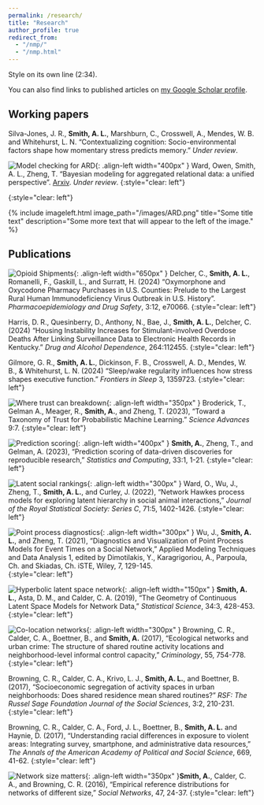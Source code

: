 ```yaml
---
permalink: /research/
title: "Research"
author_profile: true
redirect_from: 
  - "/nmp/"
  - "/nmp.html"
---
```

Style on its own line (2:34).

You can also find links to published articles on [my Google Scholar profile](https://scholar.google.com/citations?user=8Ber9F0AAAAJ&hl=en&oi=sra).

Working papers
----
Silva-Jones, J. R., **Smith, A. L.**, Marshburn, C., Crosswell, A., Mendes, W. B. and Whitehurst, L. N. “Contextualizing cognition: Socio-environmental factors shape how momentary stress predicts memory.” *Under review*.

![Model checking for ARD](/images/ARD.png){: .align-left width="400px" } Ward, Owen, Smith, A. L., Zheng, T. “Bayesian modeling for aggregated relational data:  a unified perspective”. [Arxiv](http://arxiv.org/abs/2506.21353). *Under review*. 
{:style="clear: left"}


{:style="clear: left"}

{% include imageleft.html image_path="/images/ARD.png" title="Some title text" description="Some more text that will appear to the left of the image." %}


Publications 
-----
![Opioid Shipments](/images/ARCOS.png){: .align-left width="650px" } Delcher, C., **Smith, A. L.**, Romanelli, F., Gaskill, L., and Surratt, H. (2024) “Oxymorphone and Oxycodone Pharmacy Purchases in U.S. Counties: Prelude to the Largest Rural Human Immunodeficiency Virus Outbreak in U.S. History”. *Pharmacoepidemiology and Drug Safety*, 3:12, e70066. 
{:style="clear: left"}

Harris, D. R., Quesinberry, D., Anthony, N., Bae, J., **Smith, A. L.**, Delcher, C. (2024) “Housing Instability Increases for Stimulant-involved Overdose Deaths After Linking Surveillance Data to Electronic Health Records in Kentucky.” *Drug and Alcohol Dependence*, 264:112455. 
{:style="clear: left"}

Gilmore, G. R., **Smith, A. L.**, Dickinson, F. B., Crosswell, A. D., Mendes, W. B., & Whitehurst, L. N. (2024) “Sleep/wake regularity influences how stress shapes executive function.” *Frontiers in Sleep* 3, 1359723. 
{:style="clear: left"}

![Where trust can breakdown](/images/Taxonomy.png){: .align-left width="350px" }  Broderick, T., Gelman A., Meager, R., **Smith, A.**, and Zheng, T. (2023), “Toward a Taxonomy of Trust for Probabilistic Machine Learning.”  *Science Advances* 9:7. 
{:style="clear: left"}

![Prediction scoring](/images/PredScoring.png){: .align-left width="400px" } **Smith, A.**, Zheng, T., and Gelman, A. (2023), “Prediction scoring of data-driven discoveries for reproducible research,” *Statistics and Computing*, 33:1, 1-21. 
{:style="clear: left"}

![Latent social rankings](/images/OwenMMHP.png){: .align-left width="300px" } Ward, O., Wu, J., Zheng, T., **Smith, A. L.**, and Curley, J. (2022), “Network Hawkes process models for exploring latent hierarchy in social animal interactions,” *Journal of the Royal Statistical Society: Series C*, 71:5, 1402-1426. 
{:style="clear: left"}

![Point process diagnostics](/images/Jing.png){: .align-left width="300px" } Wu, J., **Smith, A. L.**, and Zheng, T. (2021), “Diagnostics and Visualization of Point Process Models for Event Times on a Social Network,” Applied Modeling Techniques and Data Analysis 1, edited by Dimotilakis, Y., Karagrigoriou, A., Parpoula, Ch. and Skiadas, Ch.  iSTE, Wiley, 7, 129-145.  
{:style="clear: left"}

![Hyperbolic latent space network](/images/Hyperbola3.png){: .align-left width="150px" } **Smith, A. L.**, Asta, D. M., and Calder, C. A. (2019), “The Geometry of Continuous Latent Space Models for Network Data,” *Statistical Science*, 34:3, 428-453. 
{:style="clear: left"}

![Co-location networks](/images/Browning.png){: .align-left width="300px" } Browning, C. R., Calder, C. A., Boettner, B., and **Smith, A.** (2017), “Ecological networks and urban crime:  The structure of shared routine activity locations and neighborhood-level informal control capacity,” *Criminology*, 55, 754-778. 
{:style="clear: left"}

Browning, C. R., Calder, C. A., Krivo, L. J., **Smith, A. L.**, and Boettner, B. (2017), “Socioeconomic segregation of activity spaces in urban neighborhoods:  Does shared residence mean shared routines?” *RSF:  The Russel Sage Foundation Journal of the Social Sciences*, 3:2, 210-231. 
{:style="clear: left"}
	
Browning, C. R., Calder, C. A., Ford, J. L., Boettner, B., **Smith, A. L.** and Haynie, D. (2017), “Understanding racial differences in exposure to violent areas:  Integrating survey, smartphone, and administrative data resources,” *The Annals of the American Academy of Political and Social Science*, 669, 41-62. 
{:style="clear: left"}

![Network size matters](/images/SocialNetworks.png){: .align-left width="350px" }**Smith, A.**, Calder, C. A., and Browning, C. R. (2016), “Empirical reference distributions for networks of different size,” *Social Networks*, 47, 24-37. 
{:style="clear: left"}
